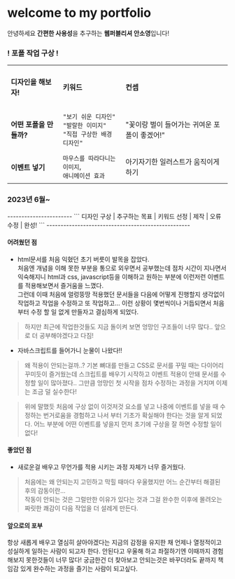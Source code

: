 # welcome to my portfolio

안녕하세요 **간편한 사용성**을 추구하는 **웹퍼블리셔 안소영**입니다!



<h3>! 포폴 작업 구상 !</h3>

|                                                                                                                  |||
|--------------------|-----------------------------------|-----------------------------|
|<h4>디자인을 해보자!</h4>      |<h4>키워드</h4>    |<h4>컨셉</h4>            |
|<h4>어떤 포폴을 만들까?</h4>   |`"보기 쉬운 디자인"` <br>`"발랄한 이미지"` <br> `"직접 구상한 배경 디자인"`  |"꽃이랑 벌이 들어가는 귀여운 포폴이 좋겠어!"            |
|<h4>이벤트 넣기</h4>   |`마우스를 따라다니는 이미지`,<br>`애니메이션 효과`|아기자기한 일러스트가 움직이게 하기|


<h3>2023년 6월~</h3>
-----------------------
```
디자인 구상 | 추구하는 목표 | 키워드 선정 | 제작 | 오류 수정 | 완성!
```
---------------------------------------------------

<h4>어려웠던 점</h4>
 
 - html문서를 처음 익혔던 초기 버릇이 발목을 잡았다.<br> 처음엔 개념을 이해 못한 부분을 통으로 외우면서 공부했는데 점차 시간이 지나면서 익숙해지니 html과 css, javascript등을 이해하고 원하는 부분에 이런저런 이벤트를 적용해보면서 즐거움을 느꼈다. <br>그런데 이때 처음에 얼렁뚱땅 적용했던 문서들을 다음에 어떻게 진행할지 생각없이 작업하고 작업을 수정하고 또 작업하고... 이런 상황이 몇번씩이나 거듭되면서 처음부터 수정 할 일 없게 만들자고 결심하게 되었다.
 > 하지만 최근에 작업한것들도 지금 돌이켜 보면 엉망인 구조들이 너무 많다.. 앞으로 더 공부해야겠다고 다짐!
 > 
 - 자바스크립트를 들어가니 눈물이 나왔다!!
 > 왜 적용이 안되는걸까..? 기본 뼈대를 만들고 CSS로 문서를 꾸밀 때는 다이어리 꾸미듯이 즐거웠는데 스크립트를 배우기 시작하고 이벤트 적용이 안돼 문서를 수정할 일이 많아졌다.. 그만큼 엉망인 첫 시작을 점차 수정하는 과정을 거치며 이제는 조금 덜 실수한다!

> 위에 말했듯 처음에 구상 없이 이것저것 요소를 넣고 나중에 이벤트를 넣을 때 수정하는 번거로움을 경험하고 나서 부터 기초가 확실해야 한다는 것을 알게 되었다. 어느 부분에 어떤 이벤트를 넣을지 먼저 초기에 구상을 잘 하면 수정할 일이 없다! 

<h4>좋았던 점</h4>

- 새로운걸 배우고 무언가를 적용 시키는 과정 자체가 너무 즐거웠다.
> 처음에는 왜 안되는지 고민하고 막힐 때마다 우울했지만 어느 순간부터 해결된 후의 감동이란...<br> 작동이 안되는 것은 그럴만한 이유가 있다는 것과 그걸 완수한 이후에 몰려오는 짜릿한 쾌감이 다음 작업을 더 설레게 만든다.
> 
<h4>앞으로의 포부</h4>

항상 새롭게 배우고 열심히 살아야겠다는 지금의 감정을 유지한 채 언제나 열정적이고 성실하게 일하는 사람이 되고자 한다.
안된다고 우울해 하고 좌절하기엔 이때까지 경험해보지 못한것들이 너무 많다!
궁금한건 더 찾아보고 안되는것은 바꾸더라도 끝까지 책임감 있게 완수하는 과정을 즐기는 사람이 되고싶다.
